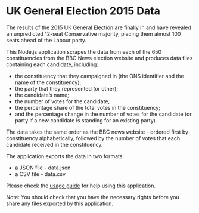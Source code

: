# UK General Election 2015 Data

The results of the 2015 UK General Election are finally in and have revealed an unpredicted 12-seat Conservative majority, placing them almost 100 seats ahead of the Labour party.


This Node.js application scrapes the data from each of the 650 constituencies from the BBC News election website and produces data files containing each candidate, including:
* the constituency that they campaigned in (the ONS identifier and the name of the constituency);
* the party that they represented (or other);
* the candidate’s name;
* the number of votes for the candidate;
* the percentage share of the total votes in the constituency;
* and the percentage change in the number of votes for the candidate (or party if a new candidate is standing for an existing party).


The data takes the same order as the BBC news website - ordered first by constituency alphabetically, followed by the number of votes that each candidate received in the constituency.


The application exports the data in two formats:
* a JSON file - data.json
* a CSV file - data.csv


Please check the [usage guide](https://github.com/robfarr/UK-General-Election-2015-Data/wiki/Usage-Guide) for help using this application.


Note: You should check that you have the necessary rights before you share any files exported by this application. 